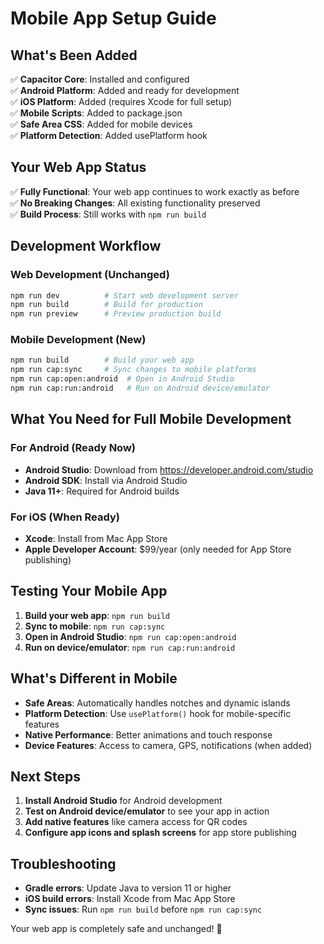 # Mobile App Setup Guide

## What's Been Added

✅ **Capacitor Core**: Installed and configured  
✅ **Android Platform**: Added and ready for development  
✅ **iOS Platform**: Added (requires Xcode for full setup)  
✅ **Mobile Scripts**: Added to package.json  
✅ **Safe Area CSS**: Added for mobile devices  
✅ **Platform Detection**: Added usePlatform hook  

## Your Web App Status

✅ **Fully Functional**: Your web app continues to work exactly as before  
✅ **No Breaking Changes**: All existing functionality preserved  
✅ **Build Process**: Still works with `npm run build`  

## Development Workflow

### Web Development (Unchanged)
```bash
npm run dev          # Start web development server
npm run build        # Build for production
npm run preview      # Preview production build
```

### Mobile Development (New)
```bash
npm run build        # Build your web app
npm run cap:sync     # Sync changes to mobile platforms
npm run cap:open:android  # Open in Android Studio
npm run cap:run:android   # Run on Android device/emulator
```

## What You Need for Full Mobile Development

### For Android (Ready Now)
- **Android Studio**: Download from https://developer.android.com/studio
- **Android SDK**: Install via Android Studio
- **Java 11+**: Required for Android builds

### For iOS (When Ready)
- **Xcode**: Install from Mac App Store
- **Apple Developer Account**: $99/year (only needed for App Store publishing)

## Testing Your Mobile App

1. **Build your web app**: `npm run build`
2. **Sync to mobile**: `npm run cap:sync`
3. **Open in Android Studio**: `npm run cap:open:android`
4. **Run on device/emulator**: `npm run cap:run:android`

## What's Different in Mobile

- **Safe Areas**: Automatically handles notches and dynamic islands
- **Platform Detection**: Use `usePlatform()` hook for mobile-specific features
- **Native Performance**: Better animations and touch response
- **Device Features**: Access to camera, GPS, notifications (when added)

## Next Steps

1. **Install Android Studio** for Android development
2. **Test on Android device/emulator** to see your app in action
3. **Add native features** like camera access for QR codes
4. **Configure app icons and splash screens** for app store publishing

## Troubleshooting

- **Gradle errors**: Update Java to version 11 or higher
- **iOS build errors**: Install Xcode from Mac App Store
- **Sync issues**: Run `npm run build` before `npm run cap:sync`

Your web app is completely safe and unchanged! 🎉 